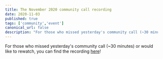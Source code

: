 ```yaml
---
title: The November 2020 community call recording
date: 2020-11-03
published: true
tags: ['community','event']
canonical_url: false
description: "For those who missed yesterday's community call (~30 minutes) or would like to rewatch, you can find the recording within!"
---
```


For those who missed yesterday's community call (~30 minutes) or would like to rewatch, you can find the recording [here](https://www.youtube.com/watch?v=KpU7wb2jmyg)!

